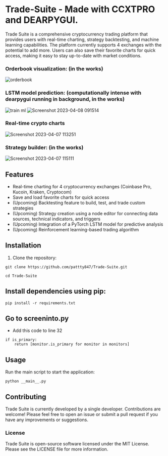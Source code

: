 # Trade-Suite - Made with CCXTPRO and DEARPYGUI.

Trade Suite is a comprehensive cryptocurrency trading platform that provides users with real-time charting, strategy backtesting, and machine learning capabilities. The platform currently supports 4 exchanges with the potential to add more. Users can also save their favorite charts for quick access, making it easy to stay up-to-date with market conditions.

### Orderbook visualization: (in the works)
![orderbook](https://user-images.githubusercontent.com/23511285/231159715-7b1a188b-ab22-40f0-9836-7421a860bee4.png)

### LSTM model prediction: (computationally intense with dearpygui running in background, in the works)
![train ml](https://user-images.githubusercontent.com/23511285/230723696-0d6eeeaa-416c-4b43-a81d-b2aa4faf0e74.png)
![Screenshot 2023-04-08 091514](https://user-images.githubusercontent.com/23511285/230723698-50bd8388-c4a5-4366-abf5-35fddecc7a3d.png)

### Real-time crypto charts
![Screenshot 2023-04-07 113251](https://user-images.githubusercontent.com/23511285/230638223-19708a1b-0f44-4829-b01a-efa99d601075.png)

### Strategy builder: (in the works)
![Screenshot 2023-04-07 115111](https://user-images.githubusercontent.com/23511285/230638474-04fbf355-3eff-439e-9233-51e182e01ea8.png)

## Features

- Real-time charting for 4 cryptocurrency exchanges (Coinbase Pro, Kucoin, Kraken, Cryptocom)
- Save and load favorite charts for quick access
- (Upcoming) Backtesting feature to build, test, and trade custom strategies
- (Upcoming) Strategy creation using a node editor for connecting data sources, technical indicators, and triggers
- (Upcoming) Integration of a PyTorch LSTM model for predictive analysis
- (Upcoming) Reinforcement learning-based trading algorithm

## Installation

1. Clone the repository:

```
git clone https://github.com/pattty847/Trade-Suite.git
```

```
cd Trade-Suite
```

## Install dependencies using pip:

```
pip install -r requirements.txt
```

## Go to screeninto.py
- Add this code to line 32
```
if is_primary:
    return [monitor.is_primary for monitor in monitors]
```

## Usage

Run the main script to start the application:

```
python __main__.py
```

## Contributing

Trade Suite is currently developed by a single developer. Contributions are welcome! Please feel free to open an issue or submit a pull request if you have any improvements or suggestions.

### License

Trade Suite is open-source software licensed under the MIT License. Please see the LICENSE file for more information.
